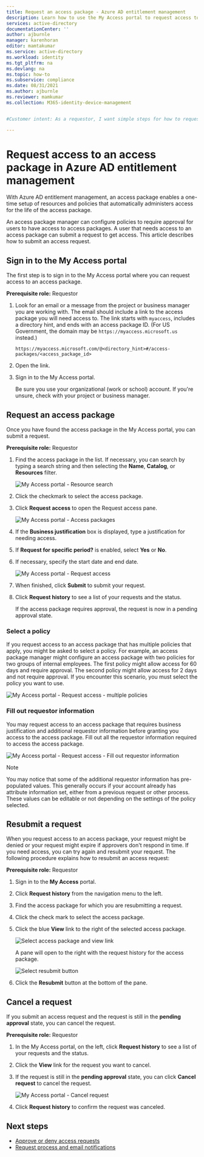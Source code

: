 ```yaml
---
title: Request an access package - Azure AD entitlement management
description: Learn how to use the My Access portal to request access to an access package in Azure Active Directory entitlement management.
services: active-directory
documentationCenter: ''
author: ajburnle
manager: karenhoran
editor: mamtakumar
ms.service: active-directory
ms.workload: identity
ms.tgt_pltfrm: na
ms.devlang: na
ms.topic: how-to
ms.subservice: compliance
ms.date: 08/31/2021
ms.author: ajburnle
ms.reviewer: mamkumar
ms.collection: M365-identity-device-management


#Customer intent: As a requestor, I want simple steps for how to request resources I need so that I can start using the resources to perform my job.

---
```

# Request access to an access package in Azure AD entitlement management

With Azure AD entitlement management, an access package enables a one-time setup of resources and policies that automatically administers access for the life of the access package. 

An access package manager can configure policies to require approval for users to have access to access packages. A user that needs access to an access package can submit a request to get access. This article describes how to submit an access request.

## Sign in to the My Access portal

The first step is to sign in to the My Access portal where you can request access to an access package.

**Prerequisite role:** Requestor

1. Look for an email or a message from the project or business manager you are working with. The email should include a link to the access package you will need access to. The link starts with `myaccess`, includes a directory hint, and ends with an access package ID.  (For US Government, the domain may be `https://myaccess.microsoft.us` instead.)
 
    `https://myaccess.microsoft.com/@<directory_hint>#/access-packages/<access_package_id>`

1. Open the link.

1. Sign in to the My Access portal.

    Be sure you use your organizational (work or school) account. If you're unsure, check with your project or business manager.

## Request an access package

Once you have found the access package in the My Access portal, you can submit a request.

**Prerequisite role:** Requestor

1. Find the access package in the list.  If necessary, you can search by typing a search string and then selecting the **Name**, **Catalog**, or **Resources** filter.

    ![My Access portal - Resource search](./media/entitlement-management-request-access/my-access-resource-search.png)

1. Click the checkmark to select the access package.

1. Click **Request access** to open the Request access pane.

    ![My Access portal - Access packages](./media/entitlement-management-request-access/my-access-request-access-button.png)

1. If the **Business justification** box is displayed, type a justification for needing access.

1. If **Request for specific period?** is enabled, select **Yes** or **No**.

1. If necessary, specify the start date and end date.

    ![My Access portal - Request access](./media/entitlement-management-shared/my-access-request-access.png)

1. When finished, click **Submit** to submit your request.

1. Click **Request history** to see a list of your requests and the status.

    If the access package requires approval, the request is now in a pending approval state.

### Select a policy

If you request access to an access package that has multiple policies that apply, you might be asked to select a policy. For example, an access package manager might configure an access package with two policies for two groups of internal employees. The first policy might allow access for 60 days and require approval. The second policy might allow access for 2 days and not require approval. If you encounter this scenario, you must select the policy you want to use.

![My Access portal - Request access - multiple policies](./media/entitlement-management-request-access/my-access-multiple-policies.png)

### Fill out requestor information

You may request access to an access package that requires business justification and additional requestor information before granting you access to the access package. Fill out all the requestor information required to access the access package.

![My Access portal - Request access - Fill out requestor information](./media/entitlement-management-request-access/my-access-requestor-information.png)

> [!NOTE]
> You may notice that some of the additional requestor information has pre-populated values. This generally occurs if your account already has attribute information set, either from a previous request or other process. These values can be editable or not depending on the settings of the policy selected.

## Resubmit a request

When you request access to an access package, your request might be denied or your request might expire if approvers don't respond in time. If you need access, you can try again and resubmit your request. The following procedure explains how to resubmit an access request:

**Prerequisite role:** Requestor

1. Sign in to the **My Access** portal.

1. Click **Request history** from the navigation menu to the left.

1. Find the access package for which you are resubmitting a request.

1. Click the check mark to select the access package.

1. Click the blue **View** link to the right of the selected access package.
    
    ![Select access package and view link](./media/entitlement-management-request-access/resubmit-request-select-request-and-view.png)

    A pane will open to the right with the request history for the access package.
    
    ![Select resubmit button](./media/entitlement-management-request-access/resubmit-request-select-resubmit.png)

1. Click the **Resubmit** button at the bottom of the pane.

## Cancel a request

If you submit an access request and the request is still in the **pending approval** state, you can cancel the request.

**Prerequisite role:** Requestor

1. In the My Access portal, on the left, click **Request history** to see a list of your requests and the status.

1. Click the **View** link for the request you want to cancel.

1. If the request is still in the **pending approval** state, you can click **Cancel request** to cancel the request.

    ![My Access portal - Cancel request](./media/entitlement-management-request-access/my-access-cancel-request.png)

1. Click **Request history** to confirm the request was canceled.

## Next steps

- [Approve or deny access requests](entitlement-management-request-approve.md)
- [Request process and email notifications](entitlement-management-process.md)